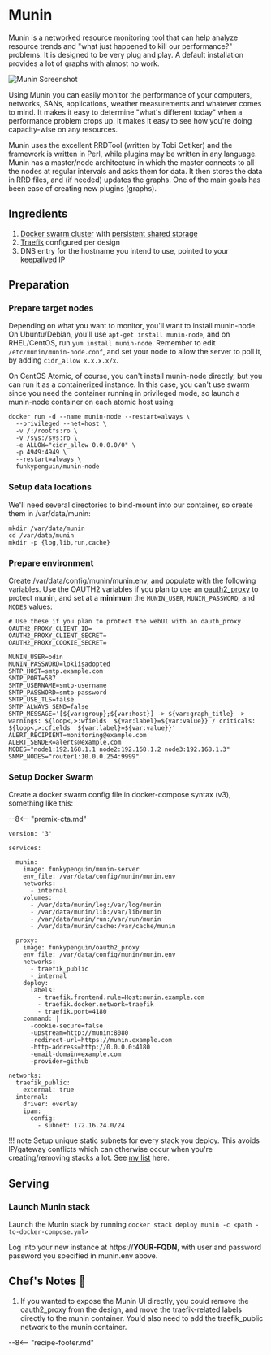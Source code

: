 # Munin

Munin is a networked resource monitoring tool that can help analyze resource trends and "what just happened to kill our performance?" problems. It is designed to be very plug and play. A default installation provides a lot of graphs with almost no work.

![Munin Screenshot](../images/munin.png)

Using Munin you can easily monitor the performance of your computers, networks, SANs, applications, weather measurements and whatever comes to mind. It makes it easy to determine "what's different today" when a performance problem crops up. It makes it easy to see how you're doing capacity-wise on any resources.

Munin uses the excellent ​RRDTool (written by Tobi Oetiker) and the framework is written in Perl, while plugins may be written in any language. Munin has a master/node architecture in which the master connects to all the nodes at regular intervals and asks them for data. It then stores the data in RRD files, and (if needed) updates the graphs. One of the main goals has been ease of creating new plugins (graphs).

## Ingredients

1. [Docker swarm cluster](/ha-docker-swarm/design/) with [persistent shared storage](/ha-docker-swarm/shared-storage-ceph.md)
2. [Traefik](/ha-docker-swarm/traefik) configured per design
3. DNS entry for the hostname you intend to use, pointed to your [keepalived](/ha-docker-swarm/keepalived/) IP

## Preparation

### Prepare target nodes

Depending on what you want to monitor, you'll want to install munin-node. On Ubuntu/Debian, you'll use `apt-get install munin-node`, and on RHEL/CentOS, run `yum install munin-node`. Remember to edit `/etc/munin/munin-node.conf`, and set your node to allow the server to poll it, by adding `cidr_allow x.x.x.x/x`.

On CentOS Atomic, of course, you can't install munin-node directly, but you can run it as a containerized instance. In this case, you can't use swarm since you need the container running in privileged mode, so launch a munin-node container on each atomic host using:

```
docker run -d --name munin-node --restart=always \
  --privileged --net=host \
  -v /:/rootfs:ro \
  -v /sys:/sys:ro \
  -e ALLOW="cidr_allow 0.0.0.0/0" \
  -p 4949:4949 \
  --restart=always \
  funkypenguin/munin-node
```

### Setup data locations

We'll need several directories to bind-mount into our container, so create them in /var/data/munin:

```
mkdir /var/data/munin
cd /var/data/munin
mkdir -p {log,lib,run,cache}
```

### Prepare environment

Create /var/data/config/munin/munin.env, and populate with the following variables. Use the OAUTH2 variables if you plan to use an [oauth2_proxy](/reference/oauth_proxy/) to protect munin, and set at a **minimum** the `MUNIN_USER`, `MUNIN_PASSWORD`, and `NODES` values:

```
# Use these if you plan to protect the webUI with an oauth_proxy
OAUTH2_PROXY_CLIENT_ID=
OAUTH2_PROXY_CLIENT_SECRET=
OAUTH2_PROXY_COOKIE_SECRET=

MUNIN_USER=odin
MUNIN_PASSWORD=lokiisadopted
SMTP_HOST=smtp.example.com
SMTP_PORT=587
SMTP_USERNAME=smtp-username
SMTP_PASSWORD=smtp-password
SMTP_USE_TLS=false
SMTP_ALWAYS_SEND=false
SMTP_MESSAGE='[${var:group};${var:host}] -> ${var:graph_title} -> warnings: ${loop<,>:wfields  ${var:label}=${var:value}} / criticals: ${loop<,>:cfields  ${var:label}=${var:value}}'
ALERT_RECIPIENT=monitoring@example.com
ALERT_SENDER=alerts@example.com
NODES="node1:192.168.1.1 node2:192.168.1.2 node3:192.168.1.3"
SNMP_NODES="router1:10.0.0.254:9999"
```

### Setup Docker Swarm

Create a docker swarm config file in docker-compose syntax (v3), something like this:

--8<-- "premix-cta.md"

```
version: '3'

services:

  munin:
    image: funkypenguin/munin-server
    env_file: /var/data/config/munin/munin.env
    networks:
      - internal
    volumes:
      - /var/data/munin/log:/var/log/munin
      - /var/data/munin/lib:/var/lib/munin
      - /var/data/munin/run:/var/run/munin
      - /var/data/munin/cache:/var/cache/munin

  proxy:
    image: funkypenguin/oauth2_proxy
    env_file: /var/data/config/munin/munin.env
    networks:
      - traefik_public
      - internal
    deploy:
      labels:
        - traefik.frontend.rule=Host:munin.example.com
        - traefik.docker.network=traefik
        - traefik.port=4180
    command: |
      -cookie-secure=false
      -upstream=http://munin:8080
      -redirect-url=https://munin.example.com
      -http-address=http://0.0.0.0:4180
      -email-domain=example.com
      -provider=github

networks:
  traefik_public:
    external: true
  internal:
    driver: overlay
    ipam:
      config:
        - subnet: 172.16.24.0/24
```

!!! note
Setup unique static subnets for every stack you deploy. This avoids IP/gateway conflicts which can otherwise occur when you're creating/removing stacks a lot. See [my list](/reference/networks/) here.

## Serving

### Launch Munin stack

Launch the Munin stack by running `docker stack deploy munin -c <path -to-docker-compose.yml>`

Log into your new instance at https://**YOUR-FQDN**, with user and password password you specified in munin.env above.

## Chef's Notes 📓

1. If you wanted to expose the Munin UI directly, you could remove the oauth2_proxy from the design, and move the traefik-related labels directly to the munin container. You'd also need to add the traefik_public network to the munin container.

--8<-- "recipe-footer.md"